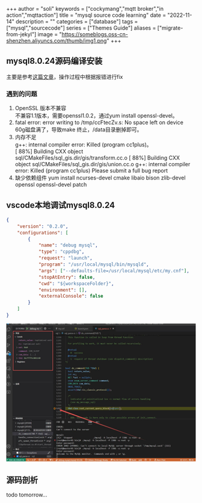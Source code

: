 +++
author = "soli"
keywords = ["cockymang","mqtt broker","in action","mqttaction"]
title = "mysql source code learning"
date = "2022-11-14"
description = ""
categories = ["database"]
tags = ["mysql","sourcecode"]
series = ["Themes Guide"]
aliases = ["migrate-from-jekyl"]
image = "https://someblogs.oss-cn-shenzhen.aliyuncs.com/thumb/img1.png"
+++
<!--more-->
## mysql8.0.24源码编译安装
主要是参考[这篇文章](https://www.cnblogs.com/jhno1/p/15324343.html#autoid-0-8-0)，操作过程中根据报错进行fix
### 遇到的问题
1. OpenSSL 版本不兼容<br>
不兼容1.1版本，需要openssl1.0.2，通过yum install openssl-devel。<br>
1. fatal error: error writing to /tmp/ccFtecZv.s: No space left on device<br>
60g磁盘满了，导致make 终止，/data目录删掉即可。<br>
1. 内存不足<br>
g++: internal compiler error: Killed (program cc1plus)。<br>
[ 88%] Building CXX object sql/CMakeFiles/sql_gis.dir/gis/transform.cc.o
[ 88%] Building CXX object sql/CMakeFiles/sql_gis.dir/gis/union.cc.o
g++: internal compiler error: Killed (program cc1plus)
Please submit a full bug report
1. 缺少依赖组件
yum install ncurses-devel cmake libaio bison zlib-devel openssl openssl-devel patch
## vscode本地调试mysql8.0.24
```json
{
    "version": "0.2.0",
    "configurations": [
        {
            "name": "debug mysql",
            "type": "cppdbg",
            "request": "launch",
            "program": "/usr/local/mysql/bin/mysqld",
            "args": ["--defaults-file=/usr/local/mysql/etc/my.cnf"],
            "stopAtEntry": false,
            "cwd": "${workspaceFolder}",
            "environment": [],
            "externalConsole": false
        }
    ]
}
```
![static/mysql-debug-capture](static/mysql-debug-capture.jpg)
## 源码剖析
todo tomorrow...